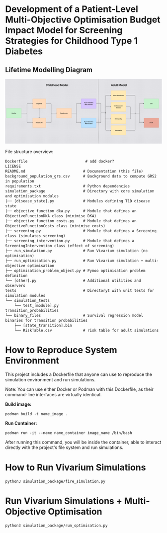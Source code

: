 


# Development of a Patient-Level Multi-Objective Optimisation Budget Impact Model for Screening Strategies for Childhood Type 1 Diabetes


## Lifetime Modelling Diagram
![Figma Diagram](diagram.png)

File structure overview:

```
Dockerfile                          # add docker?
LICENSE
README.md                          # Documentation (this file)
background_population_grs.csv      # Background data to compute GRS2 in population
requirements.txt                   # Python dependencies
simulation_package                 # Directory with core simulation and optimisation modules
├── [disease_state].py             # Modules defining T1D disease state 
├── objective_function_dka.py      # Module that defines an ObjectiveFunctionDKA class (minimise DKA)
├── objective_function_costs.py    # Module that defines an ObjectiveFunctionCosts class (minimise costs)
├── screening.py                   # Module that defines a Screening class (simulates screening)
├── screening_intervention.py      # Module that defines a ScreeningIntervention class (effect of screening)
├── run_simulation.py              # Run Vivarium simulation (no optimisation)
├── run_optimisation.py            # Run Vivarium simulation + multi-objective optimisation
├── optimisation_problem_object.py # Pymoo optimisation problem definition
└── [other].py                     # Additional utilities and observers 
tests                              # Directoryt with unit tests for simulation modules
└── simulation_tests
    └── test_[module].py
transition_probabilities
└── binary_files                   # Survival regression model binaries for transition probabilities
    ├── [state_transition].bin
    └── RiskTable.csv              # risk table for adult simulations
```

# How to Reproduce System Environment
This project includes a Dockerfile that anyone can use to reproduce the simulation environment and run simulations.

Note: You can use either Docker or Podman with this Dockerfile, as their command-line interfaces are virtually identical.

**Build image:**
```shell
podman build -t name_image .
```

**Run Container:**
```shell
podman run -it --name name_container image_name /bin/bash
```
After running this command, you will be inside the container, able to interact directly with the project's file system and run simulations.

# How to Run Vivarium Simulations

```shell
python3 simulation_package/fire_simulation.py
```


# Run Vivarium Simulations + Multi-Objective Optimisation

```shell
python3 simulation_package/run_optimisation.py
```






